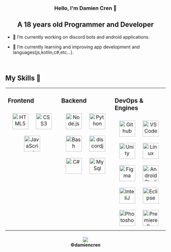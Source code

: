 <h3 align="center"> Hello, I'm Damien Cren 👋</h3>
<h2 align="center"> A 18 years old Programmer and Developer</h2>

</p>
  
- 🔭 I’m currently working on discord bots and android applications.<br>

- 🌱 I’m currently learning and improving app development and languages(js,kotlin,c#,etc...).<br>

<!--
- 👨‍💻 All of My Upcoming and Current Projects are and will be available <a href="https://babyico.xyz/" style="color: #F786AE; font-weight: bold;">Here</a>
  
- 🎨 I know creating and maintaining websites, discord bots, API matters, 3D models, blender designs, games, softwares and etc...<br>
     + Extra: I sell finished projects like DC Bots, websites, and etc. 
                        <br>you can find them in my shop here -> [Shop.babyico.xyz](https://Shop.babyico.xyz)
     + Extra: You can get access to my work and projects such as
             <br>snippets or files for DC Bots, web, apps, etc... here -> [Patreon.babyico.xyz](https://Patreon.babyico.xyz)
-->
<br/> 


## My Skills 💢
<table><tr><td valign="top" width="33%">

### Frontend  
<div align="center">  
<a href="https://en.wikipedia.org/wiki/HTML5" target="_blank"><img style="margin: 10px" src="https://skillicons.dev/icons?i=html" alt="HTML5" height="50" /></a> 
<a href="https://www.w3schools.com/css/" target="_blank"><img style="margin: 10px" src="https://skillicons.dev/icons?i=css" alt="CSS3" height="50" /></a>
<a href="https://www.javascript.com/" target="_blank"><img style="margin: 10px" src="https://skillicons.dev/icons?i=js" alt="JavaScript" height="50" /></a>
</div>
</div>

</td><td valign="top" width="33%">


### Backend  
<div align="center">
<a href="https://nodejs.org/" target="_blank"><img style="margin: 10px" src="https://skillicons.dev/icons?i=nodejs" alt="Node.js" height="50" /></a>  
<a href="https://www.python.org/" target="_blank"><img style="margin: 10px" src="https://skillicons.dev/icons?i=python" alt="Python" height="50" /></a>
<a href="https://www.java.com/" target="_blank"><img style="margin: 10px" src="https://skillicons.dev/icons?i=java" alt="Bash" height="50" /></a>  
<a href="https://www.discord.js.org/" target="_blank"><img style="margin: 10px" src="https://skillicons.dev/icons?i=bots" alt="discordjs" height="50" /></a> 
<a href="https://learn.microsoft.com/fr-fr/dotnet/csharp/" target="_blank"><img style="margin: 10px" src="https://skillicons.dev/icons?i=cs" alt="C#" height="50" /></a>
<a href="https://www.mysql.com" target="_blank"><img style="margin: 10px" src="https://skillicons.dev/icons?i=mysql" alt="MySql" height="50" /></a>
</div>

</td><td valign="top" width="33%">
  
### DevOps & Engines  
<div align="center">  
<a href="https://github.com/" target="_blank"><img style="margin: 10px" src="https://skillicons.dev/icons?i=github" alt="Github" height="50" /></a>  
<a href="https://code.visualstudio.com/" target="_blank"><img style="margin: 10px" src="https://skillicons.dev/icons?i=vscode" alt="VSCode" height="50" /></a>  
<a href="https://unity.com" target="_blank"><img style="margin: 10px" src="https://skillicons.dev/icons?i=unity" alt="Unity" height="50" /></a> 
<a href="https://www.linux.org/" target="_blank"><img style="margin: 10px" src="https://skillicons.dev/icons?i=linux" alt="Linux" height="50" /></a>
<a href="https://www.figma.com" target="_blank"><img style="margin: 10px" src="https://skillicons.dev/icons?i=figma" alt="Figma" height="50" /></a>
<a href="https://developer.android.com" target="_blank"><img style="margin: 10px" src="https://skillicons.dev/icons?i=androidstudio" alt="Android Studio" height="50" /></a>
<a href="https://www.jetbrains.com/idea/" target="_blank"><img style="margin: 10px" src="https://skillicons.dev/icons?i=idea" alt="InteliJ" height="50" /></a>
<a href="https://www.eclipse.org" target="_blank"><img style="margin: 10px" src="https://skillicons.dev/icons?i=eclipse" alt="Eclipse" height="50" /></a>
<a href="https://www.adobe.com/fr/products/photoshop.html" target="_blank"><img style="margin: 10px" src="https://skillicons.dev/icons?i=ps" alt="Photoshop" height="50" /></a>
<a href="https://www.adobe.com/fr/products/premiere.html" target="_blank"><img style="margin: 10px" src="https://skillicons.dev/icons?i=pr" alt="Premiere Pro" height="50" /></a>
</div>
  
</td></tr></table> 

<h4 align="center"><a href="https://github.com/damiencren"><img src="https://img.shields.io/github/license/damiencren/damiencren?color=bada55&logo=license&logoColor=bada55&style=for-the-badge"></a>
  <br><a>©damiencren</a></h4>
